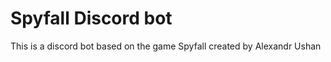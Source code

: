 Spyfall Discord bot
======

This is a discord bot based on the game Spyfall created by Alexandr Ushan
